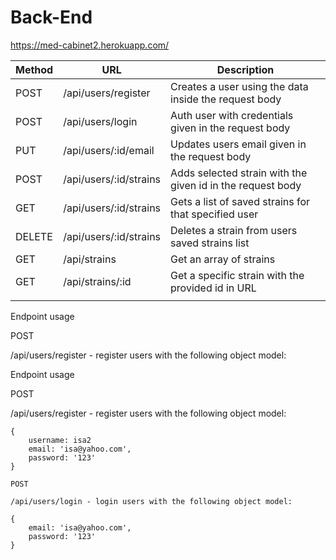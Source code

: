 # Back-End
https://med-cabinet2.herokuapp.com/


| Method | URL                    | Description                                                |
| ------ | ---------------------- | ---------------------------------------------------------- |
| POST   | /api/users/register    | Creates a user using the data inside the request body      |
| POST   | /api/users/login       | Auth user with credentials given in the request body       |
| PUT    | /api/users/:id/email   | Updates users email given in the request body              |
| POST   | /api/users/:id/strains | Adds selected strain with the given id in the request body |
| GET    | /api/users/:id/strains | Gets a list of saved strains for that specified user       |
| DELETE | /api/users/:id/strains | Deletes a strain from users saved strains list             |
|     GET   |   /api/strains                     |       Get an array of strains                                                     |
|    GET	    |        /api/strains/:id	                |    Get a specific strain with the provided id in URL
                                                        |

Endpoint usage

POST

/api/users/register - register users with the following object model:

Endpoint usage

POST

/api/users/register - register users with the following object model:

```
{
    username: isa2
    email: 'isa@yahoo.com',
    password: '123'
}

POST

/api/users/login - login users with the following object model:

{
    email: 'isa@yahoo.com',
    password: '123'
}


